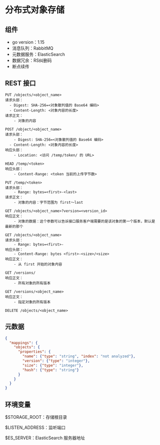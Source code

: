 # 分布式对象存储

## 组件

- go version：1.15
- 消息队列：RabbitMQ
- 元数据服务：ElasticSearch
- 数据冗余：RS纠删码
- 断点续传

## REST 接口

```
PUT /objects/<object_name>
请求头部：
  - Digest: SHA-256=<对象散列值的 Base64 编码>
  - Content-Length: <对象内容的长度>
请求正文：
	- 对象的内容
```

```
POST /object/<object_name>
请求头部：
	- Digest: SHA-256=<对象散列值的 Base64 编码>
  - Content-Length: <对象内容的长度>
响应头部：
	- Location: <访问 /temp/token/ 的 URL>

HEAD /temp/<token>
响应头部：
	- Content-Range: <token 当前的上传字节数>

PUT /temp/<token>
请求头部：
	- Range: bytes=<first>-<last>
请求正文：
	- 对象的内容：字节范围为 first～last
```

```
GET /objects/<object_name>?version=<version_id>
响应正文：
	- 对象的数据：这个参数可以告诉接口服务客户端需要的是该对象的第一个版本，默认是最新的那个
```

```
GET /objects/<object_name>
请求头部：
	- Range: bytes=<first>-
响应头部：
	- Content-Range: bytes <first>-<size>/<size>
响应正文：
	- 从 first 开始的对象内容
```

```
GET /versions/
响应正文：
	- 所有对象的所有版本
	
GET /versions/<object_name>
响应正文：
	- 指定对象的所有版本
```

```
DELETE /objects/<object_name>
```

## 元数据

```json
{
  "mappings": {
    "objects": {
      "properties": {
        "name": {"type": "string", "index": "not analyzed"},
        "version": {"type": "integer"},
        "size": {"type": "integer"},
        "hash": {"type": "string"}
      }
    }
  }
}
```

## 环境变量

$STORAGE_ROOT：存储根目录

$LISTEN_ADDRESS：监听端口

$ES_SERVER：ElasticSearch 服务器地址